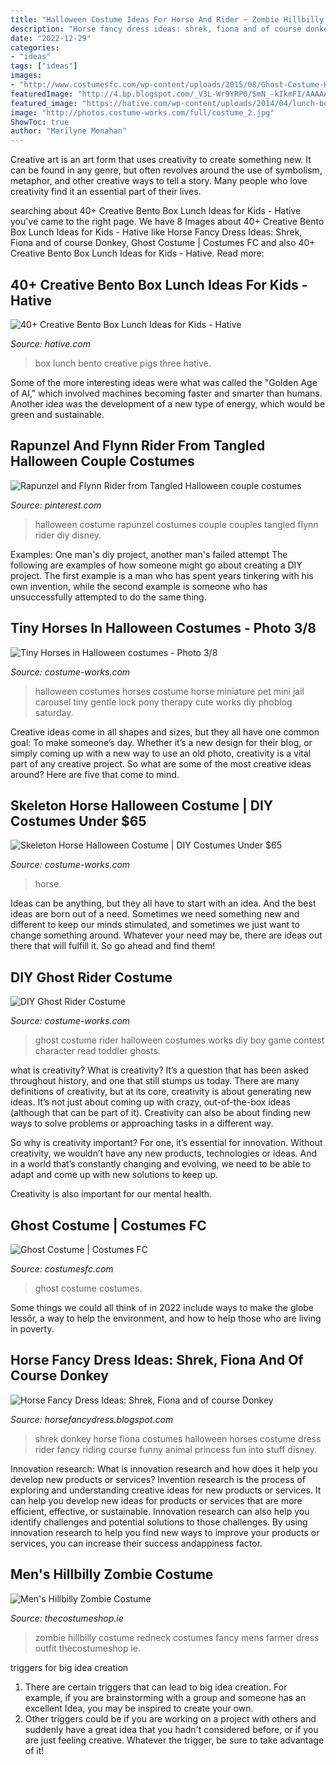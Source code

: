 ```yaml
---
title: "Halloween Costume Ideas For Horse And Rider ~ Zombie Hillbilly Costume Redneck Costumes Fancy Mens Farmer Dress Outfit Thecostumeshop Ie"
description: "Horse fancy dress ideas: shrek, fiona and of course donkey"
date: "2022-12-29"
categories:
- "ideas"
tags: ["ideas"]
images:
- "http://www.costumesfc.com/wp-content/uploads/2015/08/Ghost-Costume-Kids.jpg"
featuredImage: "http://4.bp.blogspot.com/_V3L-Wr9YRP0/SmN_-kIkmFI/AAAAAAAAACM/4fMrbxTH1qk/w1200-h630-p-k-no-nu/Shrek+Fiona+Donkey.jpg"
featured_image: "https://hative.com/wp-content/uploads/2014/04/lunch-box-ideas/5-three-pigs-lunch-box.jpg"
image: "http://photos.costume-works.com/full/costume_2.jpg"
ShowToc: true
author: "Marilyne Monahan"
---
```



Creative art is an art form that uses creativity to create something new. It can be found in any genre, but often revolves around the use of symbolism, metaphor, and other creative ways to tell a story. Many people who love creativity find it an essential part of their lives.

	

		
searching about 40+ Creative Bento Box Lunch Ideas for Kids - Hative you've came to the right page. We have 8 Images about 40+ Creative Bento Box Lunch Ideas for Kids - Hative like Horse Fancy Dress Ideas: Shrek, Fiona and of course Donkey, Ghost Costume | Costumes FC and also 40+ Creative Bento Box Lunch Ideas for Kids - Hative. Read more:
		
    
## 40+ Creative Bento Box Lunch Ideas For Kids - Hative

<img loading=lazy src="https://hative.com/wp-content/uploads/2014/04/lunch-box-ideas/5-three-pigs-lunch-box.jpg" onerror="this.onerror=null;this.src='https://tse2.mm.bing.net/th?id=OIP.LGPC_Vjnf4aD5e14KmaVZQHaJ3&amp;pid=15.1';" alt="40+ Creative Bento Box Lunch Ideas for Kids - Hative">

_Source: hative.com_

>box lunch bento creative pigs three hative. 

	

Some of the more interesting ideas were what was called the "Golden Age of AI," which involved machines becoming faster and smarter than humans. Another idea was the development of a new type of energy, which would be green and sustainable.

    
## Rapunzel And Flynn Rider From Tangled Halloween Couple Costumes

<img loading=lazy src="https://i.pinimg.com/736x/d5/ab/8c/d5ab8c52925e8fdbe539c946f6f32f69.jpg" onerror="this.onerror=null;this.src='https://tse3.mm.bing.net/th?id=OIP.KxmJtsHbj6KrDEC3wL2rZwHaJ4&amp;pid=15.1';" alt="Rapunzel and Flynn Rider from Tangled Halloween couple costumes">

_Source: pinterest.com_

>halloween costume rapunzel costumes couple couples tangled flynn rider diy disney. 

	

Examples: One man's diy project, another man's failed attempt
The following are examples of how someone might go about creating a DIY project. The first example is a man who has spent years tinkering with his own invention, while the second example is someone who has unsuccessfully attempted to do the same thing.

    
## Tiny Horses In Halloween Costumes - Photo 3/8

<img loading=lazy src="http://photos.costume-works.com/full/costume_2.jpg" onerror="this.onerror=null;this.src='https://tse2.mm.bing.net/th?id=OIP.jAVE0_IWjCgJkdXkQHv5qAHaJl&amp;pid=15.1';" alt="Tiny Horses in Halloween costumes - Photo 3/8">

_Source: costume-works.com_

>halloween costumes horses costume horse miniature pet mini jail carousel tiny gentle lock pony therapy cute works diy phoblog saturday. 

	

Creative ideas come in all shapes and sizes, but they all have one common goal: To make someone’s day. Whether it’s a new design for their blog, or simply coming up with a new way to use an old photo, creativity is a vital part of any creative project. So what are some of the most creative ideas around? Here are five that come to mind.

    
## Skeleton Horse Halloween Costume | DIY Costumes Under $65

<img loading=lazy src="https://photos.costume-works.com/full/skeleton_horse6.jpg" onerror="this.onerror=null;this.src='https://tse4.mm.bing.net/th?id=OIP.ge1KNz2ZPTEf50Xa8w0vWAHaGi&amp;pid=15.1';" alt="Skeleton Horse Halloween Costume | DIY Costumes Under $65">

_Source: costume-works.com_

>horse. 

	

Ideas can be anything, but they all have to start with an idea. And the best ideas are born out of a need. Sometimes we need something new and different to keep our minds stimulated, and sometimes we just want to change something around. Whatever your need may be, there are ideas out there that will fulfill it. So go ahead and find them!

    
## DIY Ghost Rider Costume

<img loading=lazy src="http://photos.costume-works.com/full/ghost_rider18.jpg" onerror="this.onerror=null;this.src='https://tse2.mm.bing.net/th?id=OIP.sXrKI3aA5e6TFMgOZFCydAHaJ3&amp;pid=15.1';" alt="DIY Ghost Rider Costume">

_Source: costume-works.com_

>ghost costume rider halloween costumes works diy boy game contest character read toddler ghosts. 

	

what is creativity?
What is creativity? It’s a question that has been asked throughout history, and one that still stumps us today. There are many definitions of creativity, but at its core, creativity is about generating new ideas.
It’s not just about coming up with crazy, out-of-the-box ideas (although that can be part of it). Creativity can also be about finding new ways to solve problems or approaching tasks in a different way.

So why is creativity important? For one, it’s essential for innovation. Without creativity, we wouldn’t have any new products, technologies or ideas. And in a world that’s constantly changing and evolving, we need to be able to adapt and come up with new solutions to keep up.

Creativity is also important for our mental health.

    
## Ghost Costume | Costumes FC

<img loading=lazy src="http://www.costumesfc.com/wp-content/uploads/2015/08/Ghost-Costume-Kids.jpg" onerror="this.onerror=null;this.src='https://tse4.mm.bing.net/th?id=OIP.wd0PoJfoIQdY9PnAN2rDhgHaJ4&amp;pid=15.1';" alt="Ghost Costume | Costumes FC">

_Source: costumesfc.com_

>ghost costume costumes. 

	

Some things we could all think of in 2022 include ways to make the globe lessôr, a way to help the environment, and how to help those who are living in poverty.

    
## Horse Fancy Dress Ideas: Shrek, Fiona And Of Course Donkey

<img loading=lazy src="http://4.bp.blogspot.com/_V3L-Wr9YRP0/SmN_-kIkmFI/AAAAAAAAACM/4fMrbxTH1qk/w1200-h630-p-k-no-nu/Shrek+Fiona+Donkey.jpg" onerror="this.onerror=null;this.src='https://tse2.mm.bing.net/th?id=OIP.ABTYzAvezOKhQkAkVZxqGQEgDY&amp;pid=15.1';" alt="Horse Fancy Dress Ideas: Shrek, Fiona and of course Donkey">

_Source: horsefancydress.blogspot.com_

>shrek donkey horse fiona costumes halloween horses costume dress rider fancy riding course funny animal princess fun into stuff disney. 

	

Innovation research: What is innovation research and how does it help you develop new products or services?
Invention research is the process of exploring and understanding creative ideas for new products or services. It can help you develop new ideas for products or services that are more efficient, effective, or sustainable. Innovation research can also help you identify challenges and potential solutions to those challenges. By using innovation research to help you find new ways to improve your products or services, you can increase their success andappiness factor.

    
## Men&#039;s Hillbilly Zombie Costume

<img loading=lazy src="https://www.thecostumeshop.ie/images/detailed/23/26862HillBillyZombieBack.jpg" onerror="this.onerror=null;this.src='https://tse2.mm.bing.net/th?id=OIP.yvecnc-OPAQhfuoHMGRDMgHaJ4&amp;pid=15.1';" alt="Men&#039;s Hillbilly Zombie Costume">

_Source: thecostumeshop.ie_

>zombie hillbilly costume redneck costumes fancy mens farmer dress outfit thecostumeshop ie. 

	

triggers for big idea creation
1. There are certain triggers that can lead to big idea creation. For example, if you are brainstorming with a group and someone has an excellent Idea, you may be inspired to create your own. 
2. Other triggers could be if you are working on a project with others and suddenly have a great idea that you hadn't considered before, or if you are just feeling creative. Whatever the trigger, be sure to take advantage of it!


